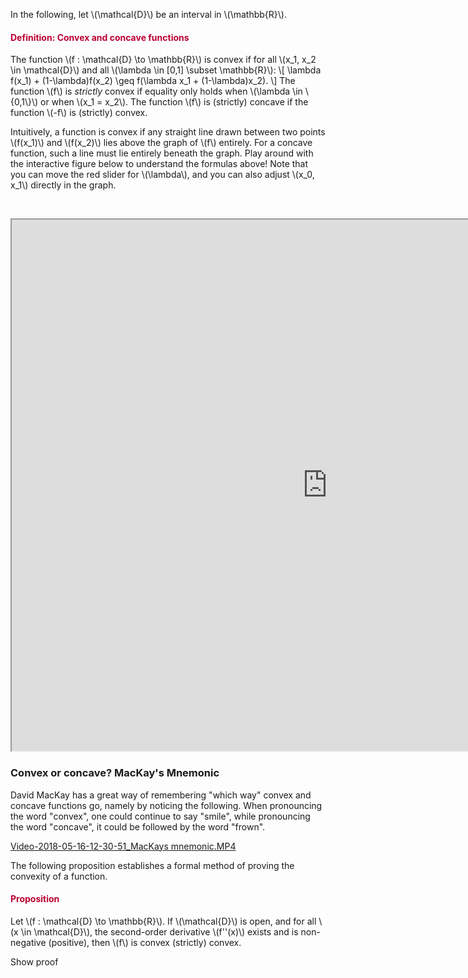 <p>In the following, let \(\mathcal{D}\) be an interval in \(\mathbb{R}\).</p>
<div class="content-box pad-box-mini border border-trbl border-round">
<h4 style="color: #bc0031;"><strong>Definition: Convex and concave functions</strong></h4>
The function \(f : \mathcal{D} \to \mathbb{R}\) is convex if for all \(x_1, x_2 \in \mathcal{D}\) and all \(\lambda \in [0,1] \subset \mathbb{R}\): \[ \lambda f(x_1) + (1-\lambda)f(x_2) \geq f(\lambda x_1 + (1-\lambda)x_2). \] The function \(f\) is <i>strictly</i> convex if equality only holds when \(\lambda \in \{0,1\}\) or when \(x_1 = x_2\). The function \(f\) is (strictly) concave if the function \(-f\) is (strictly) convex.</div>
<p>Intuitively, a function is convex if any straight line drawn between two points \(f(x_1)\) and \(f(x_2)\) lies above the graph of \(f\) entirely. For a concave function, such a line must lie entirely beneath the graph. Play around with the interactive figure below to understand the formulas above! Note that you can move the red slider for \(\lambda\), and you can also adjust \(x_0, x_1\) directly in the graph.</p>
<p> </p>
<p><iframe src="https://esc.fnwi.uva.nl/blend/information-theory/interactive-graphs/definition-of-convexity-concavity.htm" width="1010" height="850"></iframe></p>
<h3>Convex or concave? MacKay's Mnemonic</h3>
<p>David MacKay has a great way of remembering "which way" convex and concave functions go, namely by noticing the following. When pronouncing the word "convex", one could continue to say "smile", while pronouncing the word "concave", it could be followed by the word "frown".</p>
<p><a id="media_comment_maybe" class="instructure_file_link instructure_video_link" title="Video-2018-05-16-12-30-51_MacKays mnemonic.MP4" href="https://canvas.uva.nl/courses/2205/files/123923/download?verifier=AEFfJEKv3GeUfdocb3NI5vKenxMjeBPCTVdgzBPy&amp;wrap=1" data-api-endpoint="https://canvas.uva.nl/api/v1/courses/2205/files/123923" data-api-returntype="File">Video-2018-05-16-12-30-51_MacKays mnemonic.MP4</a></p>
<p>The following proposition establishes a formal method of proving the convexity of a function.</p>
<div class="content-box pad-box-mini border border-trbl border-round">
<h4 style="color: #bc0031;"><strong>Proposition</strong></h4>
Let \(f : \mathcal{D} \to \mathbb{R}\). If \(\mathcal{D}\) is open, and for all \(x \in \mathcal{D}\), the second-order derivative \(f''(x)\) exists and is non-negative (positive), then \(f\) is convex (strictly) convex.
<p><span class="element_toggler" role="button" aria-controls="group2" aria-label="Toggler" aria-expanded="false"><span class="Button">Show proof</span></span></p>
<div id="group2" style="display: none;">
<div class="content-box">
<p>We omit the proof, which can be found in, for example, <a href="http://homepages.cwi.nl/~schaffne/courses/inftheory/2016/notes/CramerFehr.pdf">[CF]</a> (Lemma 1).</p>
</div>
</div>
</div>